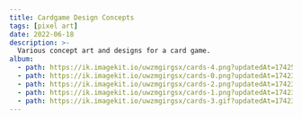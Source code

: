 ```yaml
---
title: Cardgame Design Concepts
tags: [pixel art]
date: 2022-06-18
description: >-
  Various concept art and designs for a card game.
album:
  - path: https://ik.imagekit.io/uwzmgirgsx/cards-4.png?updatedAt=1742599108704
  - path: https://ik.imagekit.io/uwzmgirgsx/cards-0.png?updatedAt=1742348943814
  - path: https://ik.imagekit.io/uwzmgirgsx/cards-2.png?updatedAt=1742348943814
  - path: https://ik.imagekit.io/uwzmgirgsx/cards-1.png?updatedAt=1742348943814
  - path: https://ik.imagekit.io/uwzmgirgsx/cards-3.gif?updatedAt=1742348943814
---
```

